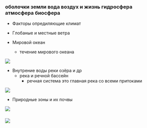 ### оболочки земли вода воздух и жизнь гидросфера атмосфера биосфера



























- Факторы опредиляющие климат

- Глобаные и местные ветра





- Мировой океан 


  - течение мирового океана

![](https://kartin.papik.pro/uploads/posts/2023-07/1688495551_kartin-papik-pro-p-kartinki-techenie-let-13.png)

- Внутрение воды реки озёра и др 
   - река и речной бассейн 
     - речная система это главная река со всеми притоками


![](https://fsd.multiurok.ru/html/2021/02/22/s_6033585dd44f7/1641364_8.jpeg)

- Природные зоны и их почвы


![](https://geographyofrussia.com/wp-content/uploads/2009/04/03.png)


### 

![](https://ds04.infourok.ru/uploads/ex/0586/001379fd-a7935e5f/img7.jpg)


